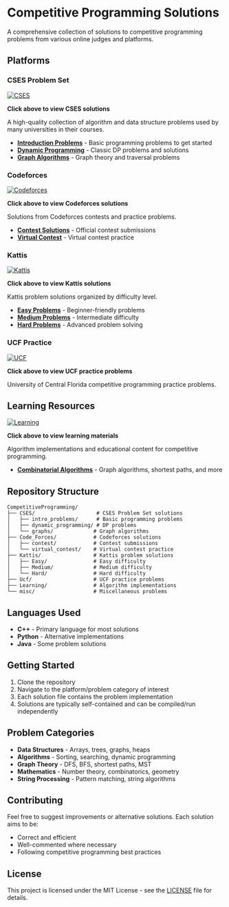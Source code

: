 # Competitive Programming Solutions

A comprehensive collection of solutions to competitive programming problems from various online judges and platforms.

## Platforms

### CSES Problem Set
[![CSES](https://img.shields.io/badge/CSES-Problem%20Set-blue?style=for-the-badge&logo=data:image/png;base64,iVBORw0KGgoAAAANSUhEUgAAAAEAAAABCAYAAAAfFcSJAAAADUlEQVR42mNkYPhfDwAChwGA60e6kgAAAABJRU5ErkJggg==)](./CSES)

**Click above to view CSES solutions**

A high-quality collection of algorithm and data structure problems used by many universities in their courses.

- [**Introduction Problems**](./CSES/intro_problems) - Basic programming problems to get started
- [**Dynamic Programming**](./CSES/dynamic_programming) - Classic DP problems and solutions
- [**Graph Algorithms**](./CSES/graphs) - Graph theory and traversal problems

### Codeforces
[![Codeforces](https://img.shields.io/badge/Codeforces-Solutions-red?style=for-the-badge&logo=data:image/png;base64,iVBORw0KGgoAAAANSUhEUgAAAAEAAAABCAYAAAAfFcSJAAAADUlEQVR42mNkYPhfDwAChwGA60e6kgAAAABJRU5ErkJggg==)](./Code_Forces)

**Click above to view Codeforces solutions**

Solutions from Codeforces contests and practice problems.

- [**Contest Solutions**](./Code_Forces/contest) - Official contest submissions
- [**Virtual Contest**](./Code_Forces/virtual_contest) - Virtual contest practice

### Kattis
[![Kattis](https://img.shields.io/badge/Kattis-Problems-green?style=for-the-badge&logo=data:image/png;base64,iVBORw0KGgoAAAANSUhEUgAAAAEAAAABCAYAAAAfFcSJAAAADUlEQVR42mNkYPhfDwAChwGA60e6kgAAAABJRU5ErkJggg==)](./Kattis)

**Click above to view Kattis solutions**

Kattis problem solutions organized by difficulty level.

- [**Easy Problems**](./Kattis/Easy) - Beginner-friendly problems
- [**Medium Problems**](./Kattis/Medium) - Intermediate difficulty
- [**Hard Problems**](./Kattis/Hard) - Advanced problem solving

### UCF Practice
[![UCF](https://img.shields.io/badge/UCF-Practice-gold?style=for-the-badge&logo=data:image/png;base64,iVBORw0KGgoAAAANSUhEUgAAAAEAAAABCAYAAAAfFcSJAAAADUlEQVR42mNkYPhfDwAChwGA60e6kgAAAABJRU5ErkJggg==)](./Ucf)

**Click above to view UCF practice problems**

University of Central Florida competitive programming practice problems.

## Learning Resources
[![Learning](https://img.shields.io/badge/Learning-Algorithms-purple?style=for-the-badge&logo=data:image/png;base64,iVBORw0KGgoAAAANSUhEUgAAAAEAAAABCAYAAAAfFcSJAAAADUlEQVR42mNkYPhfDwAChwGA60e6kgAAAABJRU5ErkJggg==)](./Learning)

**Click above to view learning materials**

Algorithm implementations and educational content for competitive programming.

- [**Combinatorial Algorithms**](./Learning/Combinational_Algorithms) - Graph algorithms, shortest paths, and more

## Repository Structure

```
CompetitiveProgramming/
├── CSES/                    # CSES Problem Set solutions
│   ├── intro_problems/      # Basic programming problems
│   ├── dynamic_programming/ # DP problems
│   └── graphs/             # Graph algorithms
├── Code_Forces/            # Codeforces solutions
│   ├── contest/            # Contest submissions
│   └── virtual_contest/    # Virtual contest practice
├── Kattis/                 # Kattis problem solutions
│   ├── Easy/               # Easy difficulty
│   ├── Medium/             # Medium difficulty
│   └── Hard/               # Hard difficulty
├── Ucf/                    # UCF practice problems
├── Learning/               # Algorithm implementations
└── misc/                   # Miscellaneous problems
```

## Languages Used

- **C++** - Primary language for most solutions
- **Python** - Alternative implementations
- **Java** - Some problem solutions

## Getting Started

1. Clone the repository
2. Navigate to the platform/problem category of interest
3. Each solution file contains the problem implementation
4. Solutions are typically self-contained and can be compiled/run independently

## Problem Categories

- **Data Structures** - Arrays, trees, graphs, heaps
- **Algorithms** - Sorting, searching, dynamic programming
- **Graph Theory** - DFS, BFS, shortest paths, MST
- **Mathematics** - Number theory, combinatorics, geometry
- **String Processing** - Pattern matching, string algorithms

## Contributing

Feel free to suggest improvements or alternative solutions. Each solution aims to be:
- Correct and efficient
- Well-commented where necessary
- Following competitive programming best practices

## License

This project is licensed under the MIT License - see the [LICENSE](LICENSE) file for details.